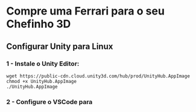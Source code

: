 # Compre uma Ferrari para o seu Chefinho 3D

## Configurar Unity para Linux

### 1 - Instale o Unity Editor:

```shell
wget https://public-cdn.cloud.unity3d.com/hub/prod/UnityHub.AppImage
chmod +x UnityHub.AppImage
./UnityHub.AppImage
```

### 2 - Configure o VSCode para